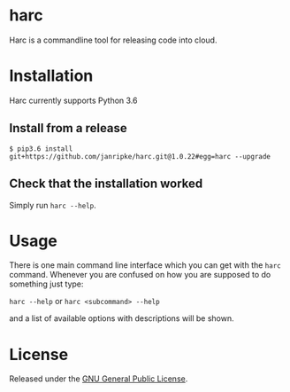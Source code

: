 harc
========

Harc is a commandline tool for releasing code into cloud.

# Installation
Harc currently supports Python 3.6


## Install from a release
```
$ pip3.6 install git+https://github.com/janripke/harc.git@1.0.22#egg=harc --upgrade
```

## Check that the installation worked

Simply run `harc --help`.

# Usage

There is one main command line interface which you can get with the `harc` command. Whenever you are confused on how you are supposed to do something just type:

`harc --help` or `harc <subcommand> --help`

and a list of available options with descriptions will be shown.

# License
Released under the [GNU General Public License](LICENSE).
